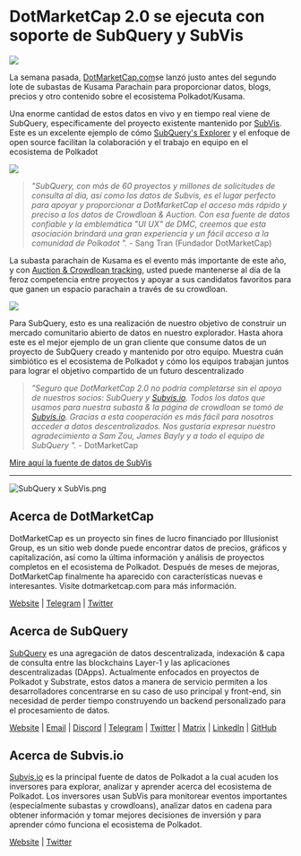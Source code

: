 # DotMarketCap 2.0 se ejecuta con soporte de SubQuery y SubVis

![](https://cdn-images-1.medium.com/max/1600/1*fIxEXupCMUaaMsWQbA7zFQ.gif)

La semana pasada, [DotMarketCap.com](https://dotmarketcap.com/)se lanzó justo antes del segundo lote de subastas de Kusama Parachain para proporcionar datos, blogs, precios y otro contenido sobre el ecosistema Polkadot/Kusama.

Una enorme cantidad de estos datos en vivo y en tiempo real viene de SubQuery, específicamente del proyecto existente mantenido por [SubVis](https://explorer.subquery.network/subquery/subvis-io/kusama-auction). Este es un excelente ejemplo de cómo [SubQuery's Explorer](https://explorer.subquery.network/) y el enfoque de open source facilitan la colaboración y el trabajo en equipo en el ecosistema de Polkadot

![](https://cdn-images-1.medium.com/max/1600/1*-UL84MrIB3TtZBkDPwLMmw.png)

> _"SubQuery, con más de 60 proyectos y millones de solicitudes de consulta al día, así como los datos de Subvis, es el lugar perfecto para apoyar y proporcionar a DotMarketCap el acceso más rápido y preciso a los datos de Crowdloan & Auction. Con esa fuente de datos confiable y la emblemática "UI UX" de DMC, creemos que esta asociación brindará una gran experiencia y un fácil acceso a la comunidad de Polkadot "._ - Sang Tran (Fundador DotMarketCap)

La subasta parachain de Kusama es el evento más importante de este año, y con [Auction & Crowdloan tracking](https://dotmarketcap.com/auction), usted puede mantenerse al día de la feroz competencia entre proyectos y apoyar a sus candidatos favoritos para que ganen un espacio parachain a través de su crowdloan.

![](https://cdn-images-1.medium.com/max/1600/1*n_y-1CUv1BcU2bzCs15djA.png)

Para SubQuery, esto es una realización de nuestro objetivo de construir un mercado comunitario abierto de datos en nuestro explorador. Hasta ahora este es el mejor ejemplo de un gran cliente que consume datos de un proyecto de SubQuery creado y mantenido por otro equipo. Muestra cuán simbiótico es el ecosistema de Polkadot y cómo los equipos trabajan juntos para lograr el objetivo compartido de un futuro descentralizado

> _"Seguro que DotMarketCap 2.0 no podría completarse sin el apoyo de nuestros socios: SubQuery y [Subvis.io](http://subvis.io/). Todos los datos que usamos para nuestra subasta & la página de crowdloan se tomó de [Subvis.io](http://subvis.io/). Gracias a esta cooperación es más fácil para nosotros acceder a datos descentralizados. Nos gustaría expresar nuestro agradecimiento a Sam Zou, James Bayly y a todo el equipo de SubQuery "._ - DotMarketCap

[Mire aquí la fuente de datos de SubVis](https://explorer.subquery.network/subquery/subvis-io/kusama-auction)

---

![SubQuery x SubVis.png](https://cdn-images-1.medium.com/max/1600/1*ZOtmJdlgr-5H4BAt2gVKLw.png)

## **Acerca de DotMarketCap**

DotMarketCap es un proyecto sin fines de lucro financiado por Illusionist Group, es un sitio web donde puede encontrar datos de precios, gráficos y capitalización, así como la última información y análisis de proyectos completos en el ecosistema de Polkadot. Después de meses de mejoras, DotMarketCap finalmente ha aparecido con características nuevas e interesantes. Visite dotmarketcap.com para más información.

[Website](http://dotmarketcap.com/) | [Telegram](https://t.me/DotMarketCap_ANN) | [Twitter](https://twitter.com/DotMarketCap?ref_src=twsrc%5Egoogle%7Ctwcamp%5Eserp%7Ctwgr%5Eauthor)

## **Acerca de SubQuery**

[SubQuery](https://subquery.network/) es una agregación de datos descentralizada, indexación & capa de consulta entre las blockchains Layer-1 y las aplicaciones descentralizadas (DApps). Actualmente enfocados en proyectos de Polkadot y Substrate, estos datos a manera de servicio permiten a los desarrolladores concentrarse en su caso de uso principal y front-end, sin necesidad de perder tiempo construyendo un backend personalizado para el procesamiento de datos.

[Website](https://subquery.network/) | [Email](mailto:hello@subquery.network) | [Discord](https://discord.com/invite/78zg8aBSMG) | [Telegram](https://t.me/subquerynetwork) | [Twitter](https://twitter.com/subquerynetwork) | [Matrix](https://matrix.to/#/#subquery:matrix.org) | [LinkedIn](https://www.linkedin.com/company/subquery) | [GitHub](https://github.com/subquery)

## **Acerca de Subvis.io**

[Subvis.io](https://dotmarketcap.com/blog-detail/541/Subvis.io) es la principal fuente de datos de Polkadot a la cual acuden los inversores para explorar, analizar y aprender acerca del ecosistema de Polkadot. Los inversores usan SubVis para monitorear eventos importantes (especialmente subastas y crowdloans), analizar datos en cadena para obtener información y tomar mejores decisiones de inversión y para aprender cómo funciona el ecosistema de Polkadot.

[Website](https://www.subvis.io/) | [Twitter](https://twitter.com/subvisioapp)
